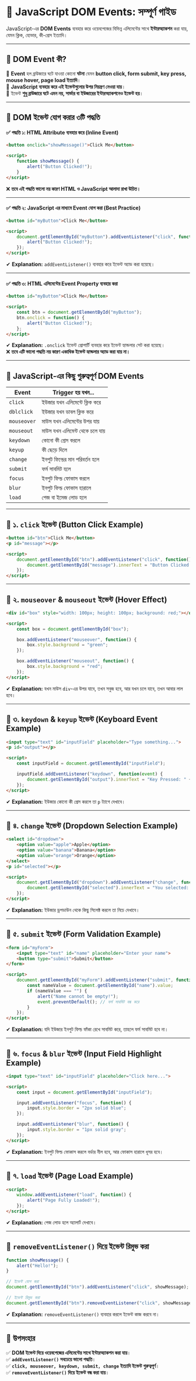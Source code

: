 # 🚀 **JavaScript DOM Events: সম্পূর্ণ গাইড**  

JavaScript-এর **DOM Events** ব্যবহার করে ওয়েবপেজের বিভিন্ন এলিমেন্টের সাথে **ইন্টারঅ্যাকশন** করা যায়, যেমন ক্লিক, হোভার, কী-প্রেস ইত্যাদি।  

---

## **📌 DOM Event কী?**  
🔹 **Event** হল ব্রাউজারে ঘটে যাওয়া কোনো **ঘটনা** যেমন **button click, form submit, key press, mouse hover, page load ইত্যাদি**।  
🔹 **JavaScript ব্যবহার করে এই ইভেন্টগুলোর উপর নিয়ন্ত্রণ নেওয়া যায়**।  
🔹 ইভেন্ট **শুধু ব্রাউজারে ঘটে এমন নয়, সার্ভার বা ইউজারের ইন্টারঅ্যাকশনেও ইভেন্ট হয়**।  

---

## **📌 DOM ইভেন্ট যোগ করার ৩টি পদ্ধতি**  
#### ✅ **পদ্ধতি ১: HTML Attribute ব্যবহার করে (Inline Event)**
```html
<button onclick="showMessage()">Click Me</button>

<script>
    function showMessage() {
        alert("Button Clicked!");
    }
</script>
```
❌ **তবে এই পদ্ধতি ভালো নয় কারণ HTML ও JavaScript আলাদা রাখা উচিত।**  

---

#### ✅ **পদ্ধতি ২: JavaScript এর মাধ্যমে Event যোগ করা (Best Practice)**
```html
<button id="myButton">Click Me</button>

<script>
    document.getElementById("myButton").addEventListener("click", function() {
        alert("Button Clicked!");
    });
</script>
```
✔ **Explanation:** `addEventListener()` ব্যবহার করে ইভেন্ট অ্যাড করা হয়েছে।

---

#### ✅ **পদ্ধতি ৩: HTML এলিমেন্টের Event Property ব্যবহার করা**
```html
<button id="myButton">Click Me</button>

<script>
    const btn = document.getElementById("myButton");
    btn.onclick = function() {
        alert("Button Clicked!");
    };
</script>
```
✔ **Explanation:** `.onclick` ইভেন্ট প্রোপার্টি ব্যবহার করে ইভেন্ট হ্যান্ডলার সেট করা হয়েছে।  
❌ **তবে এটি ভালো পদ্ধতি নয় কারণ একাধিক ইভেন্ট হ্যান্ডলার অ্যাড করা যায় না।**  

---

## **📌 JavaScript-এর কিছু গুরুত্বপূর্ণ DOM Events**  

| **Event** | **Trigger হয় যখন...** |
|-----------|----------------|
| `click` | ইউজার যখন এলিমেন্টে ক্লিক করে |
| `dblclick` | ইউজার যখন ডাবল ক্লিক করে |
| `mouseover` | মাউস যখন এলিমেন্টের উপর যায় |
| `mouseout` | মাউস যখন এলিমেন্ট থেকে চলে যায় |
| `keydown` | কোনো কী প্রেস করলে |
| `keyup` | কী ছেড়ে দিলে |
| `change` | ইনপুট ফিল্ডের মান পরিবর্তন হলে |
| `submit` | ফর্ম সাবমিট হলে |
| `focus` | ইনপুট ফিল্ড ফোকাস করলে |
| `blur` | ইনপুট ফিল্ড ফোকাস হারালে |
| `load` | পেজ বা ইমেজ লোড হলে |

---

## **📌 ১. `click` ইভেন্ট (Button Click Example)**  
```html
<button id="btn">Click Me</button>
<p id="message"></p>

<script>
    document.getElementById("btn").addEventListener("click", function() {
        document.getElementById("message").innerText = "Button Clicked!";
    });
</script>
```

---

## **📌 ২. `mouseover` & `mouseout` ইভেন্ট (Hover Effect)**  
```html
<div id="box" style="width: 100px; height: 100px; background: red;"></div>

<script>
    const box = document.getElementById("box");

    box.addEventListener("mouseover", function() {
        box.style.background = "green";
    });

    box.addEventListener("mouseout", function() {
        box.style.background = "red";
    });
</script>
```
✔ **Explanation:** যখন মাউস `div`-এর উপর যাবে, তখন সবুজ হবে, আর যখন চলে যাবে, তখন আবার লাল হবে।

---

## **📌 ৩. `keydown` & `keyup` ইভেন্ট (Keyboard Event Example)**  
```html
<input type="text" id="inputField" placeholder="Type something...">
<p id="output"></p>

<script>
    const inputField = document.getElementById("inputField");

    inputField.addEventListener("keydown", function(event) {
        document.getElementById("output").innerText = "Key Pressed: " + event.key;
    });
</script>
```
✔ **Explanation:** ইউজার কোনো কী প্রেস করলে তা `p` ট্যাগে দেখাবে।

---

## **📌 ৪. `change` ইভেন্ট (Dropdown Selection Example)**  
```html
<select id="dropdown">
    <option value="apple">Apple</option>
    <option value="banana">Banana</option>
    <option value="orange">Orange</option>
</select>
<p id="selected"></p>

<script>
    document.getElementById("dropdown").addEventListener("change", function() {
        document.getElementById("selected").innerText = "You selected: " + this.value;
    });
</script>
```
✔ **Explanation:** ইউজার ড্রপডাউন থেকে কিছু সিলেক্ট করলে তা নিচে দেখাবে।

---

## **📌 ৫. `submit` ইভেন্ট (Form Validation Example)**  
```html
<form id="myForm">
    <input type="text" id="name" placeholder="Enter your name">
    <button type="submit">Submit</button>
</form>

<script>
    document.getElementById("myForm").addEventListener("submit", function(event) {
        const nameValue = document.getElementById("name").value;
        if (nameValue === "") {
            alert("Name cannot be empty!");
            event.preventDefault(); // ফর্ম সাবমিট বন্ধ করে
        }
    });
</script>
```
✔ **Explanation:** যদি ইউজার ইনপুট ফিল্ড ফাঁকা রেখে সাবমিট করে, তাহলে ফর্ম সাবমিট হবে না।

---

## **📌 ৬. `focus` & `blur` ইভেন্ট (Input Field Highlight Example)**  
```html
<input type="text" id="inputField" placeholder="Click here...">

<script>
    const input = document.getElementById("inputField");

    input.addEventListener("focus", function() {
        input.style.border = "2px solid blue";
    });

    input.addEventListener("blur", function() {
        input.style.border = "1px solid gray";
    });
</script>
```
✔ **Explanation:** ইনপুট ফিল্ড ফোকাস করলে বর্ডার নীল হবে, আর ফোকাস হারালে ধূসর হবে।

---

## **📌 ৭. `load` ইভেন্ট (Page Load Example)**  
```html
<script>
    window.addEventListener("load", function() {
        alert("Page Fully Loaded!");
    });
</script>
```
✔ **Explanation:** পেজ লোড হলে অ্যালার্ট দেখাবে।

---

## **📌 `removeEventListener()` দিয়ে ইভেন্ট রিমুভ করা**  
```js
function showMessage() {
    alert("Hello!");
}

// ইভেন্ট যোগ করা
document.getElementById("btn").addEventListener("click", showMessage);

// ইভেন্ট রিমুভ করা
document.getElementById("btn").removeEventListener("click", showMessage);
```
✔ **Explanation:** `removeEventListener()` ব্যবহার করলে ইভেন্ট কাজ করবে না।

---

## **🚀 উপসংহার**  
✅ **DOM ইভেন্ট দিয়ে ওয়েবপেজের এলিমেন্টের সাথে ইন্টারঅ্যাকশন করা যায়**।  
✅ **`addEventListener()` সবচেয়ে ভালো পদ্ধতি**।  
✅ **`click, mouseover, keydown, submit, change` ইত্যাদি ইভেন্ট গুরুত্বপূর্ণ**।  
✅ **`removeEventListener()` দিয়ে ইভেন্ট বন্ধ করা যায়**।  
